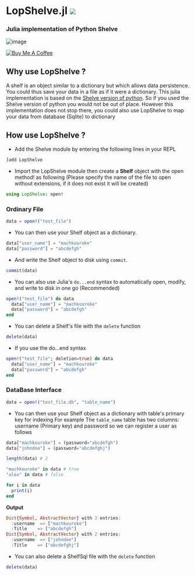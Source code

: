 LopShelve.jl
[![](https://img.shields.io/badge/docs-stable-blue.svg)](https://lopuniverse.me/LopShelve.jl/)
============

### Julia implementation of Python Shelve
![image](https://user-images.githubusercontent.com/40785379/178375594-9693995a-3b67-40fb-aca7-5fce51b1ba94.png)

<a href="https://buymeacoffee.com/machkouroke" target="_blank"><img src="https://www.buymeacoffee.com/assets/img/custom_images/orange_img.png" alt="Buy Me A Coffee" style="height: auto !important;width: auto !important;" ></a>


## Why use LopShelve ?
A shelf is an object similar to a dictionary but which allows data persistence. You could thus save your data in a file as if it were a dictionary. This julia implementation is based on the <a href="https://docs.python.org/3/library/shelve.html">Shelve version of python</a>. So if you used the Shelve version of python you would not be out of place.
However this implementation does not stop there, you could also use LopShelve to map 
your data from database (Sqlite) to dictionary

## How use LopShelve ?

- Add the Shelve module by entering the following lines in your REPL 
```julia
]add LopShelve

```
- Import the LopShelve module then create a <b>Shelf</b> object with the open method! as following (Please specify the name of the file to open without extensions, if it does not exist it will be created)
```julia
using LopShelve: open!
```
### Ordinary File
```julia
data = open!("test_file") 
```
- You can then use your Shelf object as a dictionary.
```julia
data["user_name"] = "machkouroke"
data["password"] = "abcdefgh"
```
- And write the Shelf object to disk using `commit`.
```julia
commit(data)
```
- You can also use Julia's `do...end` syntax to automatically open, modify, and write to disk in one go (Recommended)
```julia
open!("test_file") do data
  data["user_name"] = "machkouroke"
  data["password"] = "abcdefgh"
end
```
- You can delete a Shelf's file with the ```delete``` function
```julia
delete(data)
```
- If you use the do...end syntax
```julia
open!("test_file"; deletion=true) do data
  data["user_name"] = "machkouroke"
  data["password"] = "abcdefgh"
end
```
### DataBase Interface
```julia
data = open!("test_file.db", "table_name") 
```
- You can then use your Shelf object as a dictionary with table's primary key for indexing
For example The `table_name` table has two columns: username (Primary key) and password so we can register a user as follows
```julia
data["machkouroke"] = (password="abcdefgh")
data["johndoe"] = (password="abcdefghj")

length(data) # 2

"machkouroke" in data # true
"alex" in data # false

for i in data
  print(i)
end
```
<b>Output</b>
```julia
Dict{Symbol, AbstractVector} with 2 entries:
  :username  => ["machkouroke"]
  :Title    => ["abcdefgh"]
Dict{Symbol, AbstractVector} with 2 entries:
  :username  => ["johndoe"]
  :Title    => ["abcdefghj"]
```
- You can also delete a ShelfSql file with the ```delete``` function
```julia
delete(data)
```
